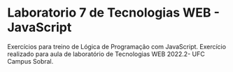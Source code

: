 # Laboratorio 7 de Tecnologias WEB - JavaScript
Exercícios para treino de Lógica de Programação com JavaScript.
Exercício realizado para aula de laboratório de Tecnologias WEB 2022.2- UFC Campus Sobral.
